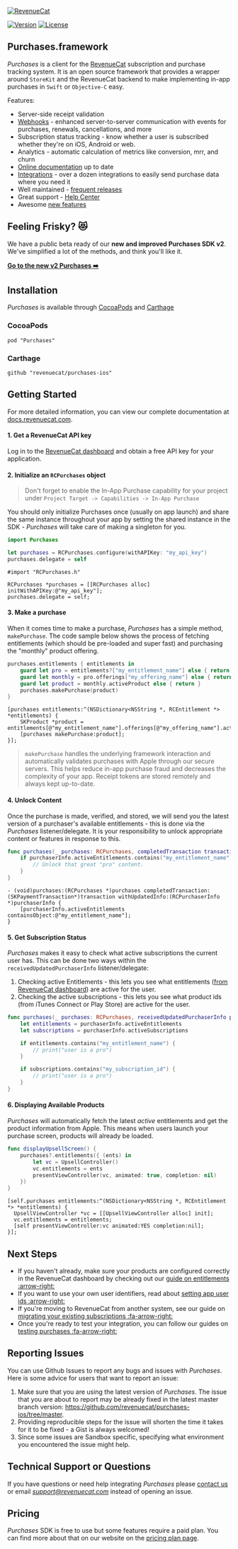 [![RevenueCat](https://s3.amazonaws.com/www.revenuecat.com/assets/images/logo_red200.png)](https://www.revenuecat.com)

[![Version](https://img.shields.io/cocoapods/v/Purchases.svg?style=flat)](https://cocoapods.org/pods/Purchases)
[![License](https://img.shields.io/cocoapods/l/Purchases.svg?style=flat)](http://cocoapods.org/pods/Purchases)

## Purchases.framework

*Purchases* is a client for the [RevenueCat](https://www.revenuecat.com/) subscription and purchase tracking system. It is an open source framework that provides a wrapper around `StoreKit` and the RevenueCat backend to make implementing in-app purchases in `Swift` or `Objective-C` easy.

Features:
- Server-side receipt validation
- [Webhooks](https://docs.revenuecat.com/docs/webhooks) - enhanced server-to-server communication with events for purchases, renewals, cancellations, and more
- Subscription status tracking - know whether a user is subscribed whether they're on iOS, Android or web.
- Analytics - automatic calculation of metrics like conversion, mrr, and churn
- [Online documentation](https://docs.revenuecat.com/docs) up to date
- [Integrations](https://www.revenuecat.com/integrations) - over a dozen integrations to easily send purchase data where you need it
- Well maintained - [frequent releases](https://github.com/RevenueCat/purchases-ios/releases)
- Great support - [Help Center](https://docs.revenuecat.com/discuss)
- Awesome [new features](https://trello.com/b/RZRnWRbI/revenuecat-product-roadmap)


## Feeling Frisky? 😻
We have a public beta ready of our **new and improved Purchases SDK v2**. We've simplified a  lot of the methods, and think you'll like it.

[**Go to the new v2 Purchases ➡️**](https://github.com/RevenueCat/purchases-ios/tree/2.0.0)

## Installation

*Purchases* is available through [CocoaPods](https://cocoapods.org/) and [Carthage](https://github.com/Carthage/Carthage)

### CocoaPods
```
pod "Purchases"
```

### Carthage
```
github "revenuecat/purchases-ios"
```


## Getting Started
For more detailed information, you can view our complete documentation at [docs.revenuecat.com](https://docs.revenuecat.com/).

#### 1. Get a RevenueCat API key

Log in to the [RevenueCat dashboard](https://app.revenuecat.com) and obtain a free API key for your application.

#### 2. Initialize an `RCPurchases` object
> Don't forget to enable the In-App Purchase capability for your project under `Project Target -> Capabilities -> In-App Purchase`

You should only initialize Purchases once (usually on app launch) and share the same instance throughout your app by setting the shared instance in the SDK - *Purchases* will take care of making a singleton for you.

```swift
import Purchases

let purchases = RCPurchases.configure(withAPIKey: "my_api_key")
purchases.delegate = self
```

```obj-c
#import "RCPurchases.h"

RCPurchases *purchases = [[RCPurchases alloc] initWithAPIKey:@"my_api_key"];
purchases.delegate = self;
```

#### 3. Make a purchase
When it comes time to make a purchase, *Purchases* has a simple method, `makePurchase`. The code sample below shows the process of fetching entitlements (which should be pre-loaded and super fast) and purchasing the "monthly" product offering.

```swift
purchases.entitlements { entitlements in
    guard let pro = entitlements?["my_entitlement_name"] else { return }
    guard let monthly = pro.offerings["my_offering_name"] else { return }
    guard let product = monthly.activeProduct else { return }
    purchases.makePurchase(product)
}
```

```obj-c
[purchases entitlements:^(NSDictionary<NSString *, RCEntitlement *> *entitlements) {
	SKProduct *product = entitlements[@"my_entitlement_name"].offerings[@"my_offering_name"].activeProduct;
    [purchases makePurchase:product];
}];
```
>`makePurchase` handles the underlying framework interaction and automatically validates purchases with Apple through our secure servers. This helps reduce in-app purchase fraud and decreases the complexity of your app. Receipt tokens are stored remotely and always kept up-to-date.

#### 4. Unlock Content
Once the purchase is made, verified, and stored, we will send you the latest version of a purchaser's available entitlements - this is done via the *Purchases* listener/delegate. It is your responsibility to unlock appropriate content or features in response to this.

```swift
func purchases(_ purchases: RCPurchases, completedTransaction transaction: SKPaymentTransaction, withUpdatedInfo purchaserInfo: RCPurchaserInfo) {
    if purchaserInfo.activeEntitlements.contains("my_entitlement_name") {
        // Unlock that great "pro" content.
    }
}
```

```obj-c
- (void)purchases:(RCPurchases *)purchases completedTransaction:(SKPaymentTransaction*)transaction withUpdatedInfo:(RCPurchaserInfo *)purchaserInfo {
    [purchaserInfo.activeEntitlements containsObject:@"my_entitlement_name"];
}
```

#### 5. Get Subscription Status
*Purchases* makes it easy to check what active subscriptions the current user has. This can be done two ways within the `receivedUpdatedPurchaserInfo` listener/delegate:
1. Checking active Entitlements - this lets you see what entitlements ([from RevenueCat dashboard](https://app.revenuecat.com)) are active for the user.
2. Checking the active subscriptions - this lets you see what product ids (from iTunes Connect or Play Store) are active for the user.

```swift
func purchases(_ purchases: RCPurchases, receivedUpdatedPurchaserInfo purchaserInfo: RCPurchaserInfo) {
    let entitlements = purchaserInfo.activeEntitlements
    let subscriptions = purchaserInfo.activeSubscriptions

    if entitlements.contains("my_entitlement_name") {
        // print("user is a pro")
    }

    if subscriptions.contains("my_subscription_id") {
        // print("user is a pro")
    }
}
```

#### 6. Displaying Available Products
*Purchases* will automatically fetch the latest *active* entitlements and get the product information from Apple. This means when users launch your purchase screen, products will already be loaded.

```swift
func displayUpsellScreen() {
    purchases?.entitlements({ (ents) in
        let vc = UpsellController()
        vc.entitlements = ents
        presentViewController(vc, animated: true, completion: nil)
    })
}
```

```obj-c
[self.purchases entitlements:^(NSDictionary<NSString *, RCEntitlement *> *entitlements) {
  UpsellViewController *vc = [[UpsellViewController alloc] init];
  vc.entitlements = entitlements;
  [self presentViewController:vc animated:YES completion:nil];
}];
```

## Next Steps
- If you haven't already, make sure your products are configured correctly in the RevenueCat dashboard by checking out our [guide on entitlements :arrow-right:](https://docs.revenuecat.com/docs/entitlements)
- If you want to use your own user identifiers, read about [setting app user ids :arrow-right:](https://docs.revenuecat.com/docs/user-ids)
- If you're moving to RevenueCat from another system, see our guide on [migrating your existing subscriptions :fa-arrow-right:](https://docs.revenuecat.com/docs/migrating-existing-subscriptions)
- Once you're ready to test your integration, you can follow our guides on [testing purchases :fa-arrow-right:](https://docs.revenuecat.com/docs/testing-purchases)


## Reporting Issues

You can use Github Issues to report any bugs and issues with *Purchases*. Here is some advice for users that want to report an issue:

1. Make sure that you are using the latest version of *Purchases*. The issue that you are about to report may be already fixed in the latest master branch version: https://github.com/revenuecat/purchases-ios/tree/master.
2. Providing reproducible steps for the issue will shorten the time it takes for it to be fixed - a Gist is always welcomed!
3. Since some issues are Sandbox specific, specifying what environment you encountered the issue might help.
​

## Technical Support or Questions

If you have questions or need help integrating *Purchases* please [contact us](https://www.revenuecat.com/contact) or email *support@revenuecat.com* instead of opening an issue.


## Pricing

*Purchases* SDK is free to use but some features require a paid plan. You can find more about that on our website on the [pricing plan page](https://www.revenuecat.com/pricing).
